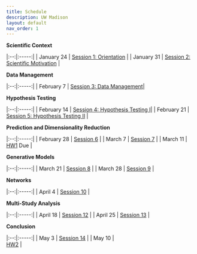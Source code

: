 ```yaml
---
title: Schedule
description: UW Madison
layout: default
nav_order: 1
---
```


**Scientific Context**

|:--:|:-----:|
| January 24 | [Session 1: Orientation](https://krisrs1128.github.io/stat992_s23/sessions.html#orientation) |
| January 31 | [Session 2: Scientific Motivation](https://krisrs1128.github.io/stat992_s23/sessions.html#scientific-motivation) |

**Data Management**

|:--:|:-----:|
| February 7 |  [Session 3: Data Management](https://krisrs1128.github.io/stat992_s23/sessions.html#data-management)|

**Hypothesis Testing**

|:--:|:-----:|
| February 14 |  [Session 4: Hypothesis Testing I](https://krisrs1128.github.io/stat992_s23/sessions.html#hypothesis-testing)|
| February 21 | [Session 5: Hypothesis Testing II](https://krisrs1128.github.io/stat992_s23/sessions.html#hypothesis-testing) |

**Prediction and Dimensionality Reduction**

|:--:|:-----:|
| February 28 | [Session 6](https://krisrs1128.github.io/stat992_s23/sessions.html#prediction-and-dimensionality-reduction) |
| March 7 | [Session 7](https://krisrs1128.github.io/stat992_s23/sessions.html#prediction-and-dimensionality-reduction) | 
| March 11 | [HW1](https://github.com/krisrs1128/stat992_s23/blob/main/activities/hw1.docx?raw=true) <span class="label label-due">Due </span>  |

**Generative Models**

|:--:|:-----:|
| March 21  | [Session 8]() |
| March 28 | [Session 9]() |

**Networks**

|:--:|:-----:|
| April 4  | [Session 10]() |

**Multi-Study Analysis**

|:--:|:-----:|
| April 18  | [Session 12]() |
| April 25 | [Session 13]() |

**Conclusion**

|:--:|:-----:|
| May 3 | [Session 14]() |
| May 10 | <br/> [HW2]() <span class="label label-due"> |
